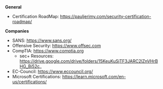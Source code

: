 **General**
- Certification RoadMap: https://pauljerimy.com/security-certification-roadmap/

**Companies**
- SANS: https://www.sans.org/
- Offensive Security: https://www.offsec.com
- CompTIA: https://www.comptia.org
    - sec+ Resources: https://drive.google.com/drive/folders/15KeuKuSjTF3JARC2lZnVHrBHG_Bi52c_
- EC-Council: https://www.eccouncil.org/
- Microsoft Certifications: https://learn.microsoft.com/en-us/certifications/



